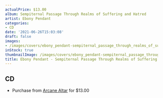 ```yaml
---
actualPrice: $13.00
album: Sempiternal Passage Through Realms of Suffering and Hatred
artist: Ebony Pendant
categories:
- CD
date: '2021-06-26T15:03:08'
draft: false
images:
- /images/covers/ebony_pendant-sempiternal_passage_through_realms_of_suffering_and_hatred.jpg
inStock: true
thumbnailImage: /images/covers/ebony_pendant-sempiternal_passage_through_realms_of_suffering_and_hatred-thumb.jpg
title: Ebony Pendant - Sempiternal Passage Through Realms of Suffering and Hatred
---
```


## CD
* Purchase from [Arcane Altar](https://arcanealtar.bigcartel.com/product/ebony-pendant-sempiternal-passage-through-realms-of-suffering-and-hatred-cd) for $13.00
